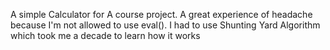 A simple Calculator for A course project. A great experience of headache because I'm not allowed to use eval(). I had to use Shunting Yard Algorithm which took me a decade to learn how it works
